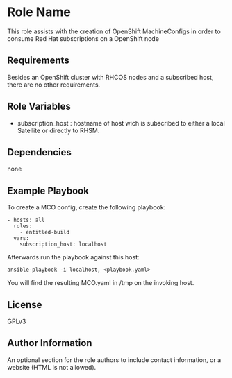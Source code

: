 Role Name
=========

This role assists with the creation of OpenShift MachineConfigs in order to consume Red Hat subscriptions on a OpenShift node

Requirements
------------

Besides an OpenShift cluster with RHCOS nodes and a subscribed host, there are no other requirements.

Role Variables
--------------

* subscription_host : hostname of host wich is subscribed to either a local Satellite or directly to RHSM.

Dependencies
------------

none

Example Playbook
----------------

To create a MCO config, create the following playbook:

```
- hosts: all
  roles:
    - entitled-build
  vars:
    subscription_host: localhost
```

Afterwards run the playbook against this host:

`ansible-playbook -i localhost, <playbook.yaml>`

You will find the resulting MCO.yaml in /tmp on the invoking host.

License
-------

GPLv3

Author Information
------------------

An optional section for the role authors to include contact information, or a website (HTML is not allowed).

